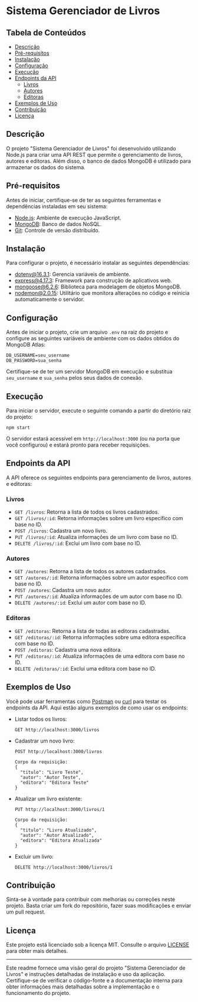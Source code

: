 # Sistema Gerenciador de Livros

## Tabela de Conteúdos
- [Descrição](#descrição)
- [Pré-requisitos](#pré-requisitos)
- [Instalação](#instalação)
- [Configuração](#configuração)
- [Execução](#execução)
- [Endpoints da API](#endpoints-da-api)
  - [Livros](#livros)
  - [Autores](#autores)
  - [Editoras](#editoras)
- [Exemplos de Uso](#exemplos-de-uso)
- [Contribuição](#contribuição)
- [Licença](#licença)

## Descrição
O projeto "Sistema Gerenciador de Livros" foi desenvolvido utilizando Node.js para criar uma API REST que permite o gerenciamento de livros, autores e editoras. Além disso, o banco de dados MongoDB é utilizado para armazenar os dados do sistema.

## Pré-requisitos
Antes de iniciar, certifique-se de ter as seguintes ferramentas e dependências instaladas em seu sistema:

- [Node.js](https://nodejs.org/): Ambiente de execução JavaScript.
- [MongoDB](https://www.mongodb.com/try/download/community): Banco de dados NoSQL.
- [Git](https://git-scm.com/): Controle de versão distribuído.

## Instalação
Para configurar o projeto, é necessário instalar as seguintes dependências:

- [dotenv@16.3.1](https://www.npmjs.com/package/dotenv): Gerencia variáveis de ambiente.
- [express@4.17.3](https://www.npmjs.com/package/express): Framework para construção de aplicativos web.
- [mongoose@6.2.6](https://www.npmjs.com/package/mongoose): Biblioteca para modelagem de objetos MongoDB.
- [nodemon@2.0.15](https://www.npmjs.com/package/nodemon): Utilitário que monitora alterações no código e reinicia automaticamente o servidor.

## Configuração
Antes de iniciar o projeto, crie um arquivo `.env` na raiz do projeto e configure as seguintes variáveis de ambiente com os dados obtidos do MongoDB Atlas:

```
DB_USERNAME=seu_username
DB_PASSWORD=sua_senha
```

Certifique-se de ter um servidor MongoDB em execução e substitua `seu_username` e `sua_senha` pelos seus dados de conexão.

## Execução
Para iniciar o servidor, execute o seguinte comando a partir do diretório raiz do projeto:

```
npm start
```

O servidor estará acessível em `http://localhost:3000` (ou na porta que você configurou) e estará pronto para receber requisições.

## Endpoints da API
A API oferece os seguintes endpoints para gerenciamento de livros, autores e editoras:

### Livros
- `GET /livros`: Retorna a lista de todos os livros cadastrados.
- `GET /livros/:id`: Retorna informações sobre um livro específico com base no ID.
- `POST /livros`: Cadastra um novo livro.
- `PUT /livros/:id`: Atualiza informações de um livro com base no ID.
- `DELETE /livros/:id`: Exclui um livro com base no ID.

### Autores
- `GET /autores`: Retorna a lista de todos os autores cadastrados.
- `GET /autores/:id`: Retorna informações sobre um autor específico com base no ID.
- `POST /autores`: Cadastra um novo autor.
- `PUT /autores/:id`: Atualiza informações de um autor com base no ID.
- `DELETE /autores/:id`: Exclui um autor com base no ID.

### Editoras
- `GET /editoras`: Retorna a lista de todas as editoras cadastradas.
- `GET /editoras/:id`: Retorna informações sobre uma editora específica com base no ID.
- `POST /editoras`: Cadastra uma nova editora.
- `PUT /editoras/:id`: Atualiza informações de uma editora com base no ID.
- `DELETE /editoras/:id`: Exclui uma editora com base no ID.

## Exemplos de Uso
Você pode usar ferramentas como [Postman](https://www.postman.com/) ou [curl](https://curl.se/) para testar os endpoints da API. Aqui estão alguns exemplos de como usar os endpoints:

- Listar todos os livros:
  ```
  GET http://localhost:3000/livros
  ```

- Cadastrar um novo livro:
  ```
  POST http://localhost:3000/livros

  Corpo da requisição:
  {
    "titulo": "Livro Teste",
    "autor": "Autor Teste",
    "editora": "Editora Teste"
  }
  ```

- Atualizar um livro existente:
  ```
  PUT http://localhost:3000/livros/1

  Corpo da requisição:
  {
    "titulo": "Livro Atualizado",
    "autor": "Autor Atualizado",
    "editora": "Editora Atualizada"
  }
  ```

- Excluir um livro:
  ```
  DELETE http://localhost:3000/livros/1
  ```

## Contribuição
Sinta-se à vontade para contribuir com melhorias ou correções neste projeto. Basta criar um fork do repositório, fazer suas modificações e enviar um pull request.

## Licença
Este projeto está licenciado sob a licença MIT. Consulte o arquivo [LICENSE](LICENSE) para obter mais detalhes.

---

Este readme fornece uma visão geral do projeto "Sistema Gerenciador de Livros" e instruções detalhadas de instalação e uso da aplicação. Certifique-se de verificar o código-fonte e a documentação interna para obter informações mais detalhadas sobre a implementação e o funcionamento do projeto.
